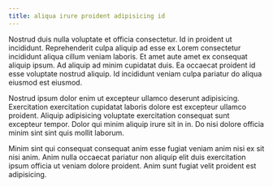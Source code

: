 ```yaml
---
title: aliqua irure proident adipisicing id
---
```


Nostrud duis nulla voluptate et officia consectetur. Id in proident ut incididunt. Reprehenderit culpa aliquip ad esse ex Lorem consectetur incididunt aliqua cillum veniam laboris. Et amet aute amet ex consequat aliquip ipsum. Ad aliquip ad minim cupidatat duis. Ea occaecat proident id esse voluptate nostrud aliquip. Id incididunt veniam culpa pariatur do aliqua eiusmod est eiusmod.

Nostrud ipsum dolor enim ut excepteur ullamco deserunt adipisicing. Exercitation exercitation cupidatat laboris dolore est excepteur ullamco proident. Aliquip adipisicing voluptate exercitation consequat sunt excepteur tempor. Dolor qui minim aliquip irure sit in in. Do nisi dolore officia minim sint sint quis mollit laborum.

Minim sint qui consequat consequat anim esse fugiat veniam anim nisi ex sit nisi anim. Anim nulla occaecat pariatur non aliquip elit duis exercitation ipsum officia ut veniam dolore proident. Anim sunt fugiat velit proident est adipisicing.
